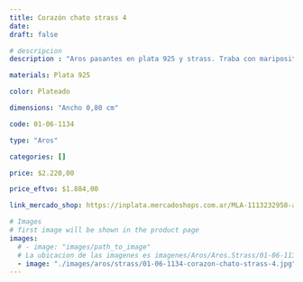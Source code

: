 ```yaml
---
title: Corazón chato strass 4
date: 
draft: false

# descripcion
description : "Aros pasantes en plata 925 y strass. Traba con mariposita."

materials: Plata 925

color: Plateado

dimensions: "Ancho 0,80 cm"

code: 01-06-1134

type: "Aros"

categories: []

price: $2.220,00

price_eftvo: $1.884,00

link_mercado_shop: https://inplata.mercadoshops.com.ar/MLA-1113232958-aros-en-plata-925-y-strass-corazón-chato-strass-4-_JM

# Images
# first image will be shown in the product page
images:
  # - image: "images/path_to_image"
  # La ubicacion de las imagenes es imagenes/Aros/Aros.Strass/01-06-1134-corazon-chato-strass-4
  - image: "./images/aros/strass/01-06-1134-corazon-chato-strass-4.jpg"
---
```

